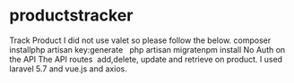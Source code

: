 # productstracker
Track Product
I did not use valet so please follow the below.
composer installphp artisan key:generate  
php artisan migratenpm install
No Auth on the API
The API routes  add,delete, update and retrieve on product. 
I used laravel 5.7 and vue.js and axios.
